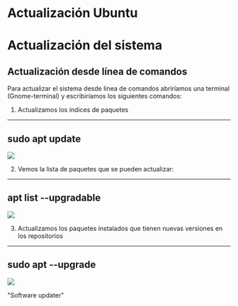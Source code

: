 # Actualización Ubuntu
# Actualización del sistema
## Actualización desde línea de comandos
Para actualizar el sistema desde linea de comandos abriríamos una terminal (Gnome-terminal) y escribiríamos los siguientes comandos:

1. Actualizamos los índices de paquetes

---
sudo apt update
---

![](https://user-images.githubusercontent.com/122264807/227210584-9f63cea9-c647-4503-bbbb-d30a59cddcfa.png)

2. Vemos la lista de paquetes que se pueden actualizar:

---
apt list --upgradable
---
![](https://user-images.githubusercontent.com/122264807/227210910-cdeff890-75c7-46c1-ada7-0aca98472fac.png)


3. Actualizamos los paquetes instalados que tienen nuevas versiones en los repositorios

---
sudo apt --upgrade
---
![](https://user-images.githubusercontent.com/122264807/227211016-914b90ab-ba13-4f42-a6f4-54c5ffd3a8da.png)


"Software updater"
